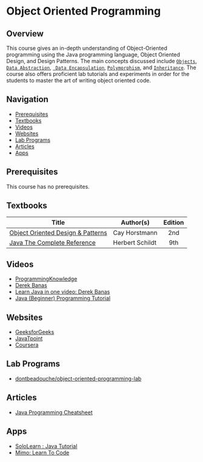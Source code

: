 # Object Oriented Programming

## Overview
This course gives an in-depth understanding of Object-Oriented programming using the Java programming language, Object Oriented Design, and Design Patterns. The main concepts discussed include [`Objects`](https://en.wikipedia.org/wiki/Object_(computer_science)), [`Data Abstraction`](https://en.wikipedia.org/wiki/Abstraction_(computer_science)#Abstraction_in_object_oriented_programming), [` Data Encapsulation`](https://en.wikipedia.org/wiki/Object-oriented_programming#Encapsulation), [`Polymorphism`](https://en.wikipedia.org/wiki/Object-oriented_programming#Polymorphism), and [`Inheritance`](https://en.wikipedia.org/wiki/Inheritance_(object-oriented_programming)). The course also offers proficient lab tutorials and experiments in order for the students to master the art of writing object oriented code. 

## Navigation

*   [Prerequisites](#prerequisites)
*   [Textbooks](#textbooks)
*   [Videos](#videos)
*   [Websites](#websites)
*   [Lab Programs](#lab-programs)
*   [Articles](#articles)
*   [Apps](#apps)


## Prerequisites
This course has no prerequisites.

## Textbooks

| Title | Author(s) | Edition |
| -------------|-------------|:-----:|
| [Object Oriented Design & Patterns](https://drive.google.com/file/d/1WkjRyU7aGcr01MpJ-iQCTeXhFLUHeH7T/view?usp=sharing) | Cay Horstmann | 2nd
| [Java The Complete Reference](https://drive.google.com/file/d/1FWUTT4x8BI-v0_SIf50HHNvyKdPw1gYq/view?usp=sharing)| Herbert Schildt | 9th |

## Videos

*	[ProgrammingKnowledge](https://www.youtube.com/playlist?list=PLS1QulWo1RIbfTjQvTdj8Y6yyq4R7g-Al)
*	[Derek Banas](https://www.youtube.com/playlist?list=PLE7E8B7F4856C9B19)
*   [Learn Java in one video: Derek Banas](https://www.youtube.com/watch?v=n-xAqcBCws4)
* [Java (Beginner) Programming Tutorial](https://www.youtube.com/playlist?list=PLFE2CE09D83EE3E28)

## Websites

*	[GeeksforGeeks](https://www.geeksforgeeks.org/java/)
*	[JavaTpoint](https://www.javatpoint.com/java-tutorial)
*	[Coursera](https://www.coursera.org/learn/object-oriented-java)

## Lab Programs

*  [dontbeadouche/object-oriented-programming-lab](https://github.com/dontbeadouche/object-oriented-programming-lab)

## Articles

*  [Java Programming Cheatsheet](https://drive.google.com/file/d/1FUOgQrPB_sUsPSGrj8LOuMRIELRx0LD3/view?usp=sharing)

## Apps

* [SoloLearn : Java Tutorial](https://www.sololearn.com/Course/Java/)
*   [Mimo: Learn To Code](https://getmimo.com/)





